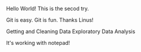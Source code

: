 Hello World! 
This is the secod try.

Git is easy. Git is fun. Thanks Linus!

Getting and Cleaning Data
Exploratory Data Analysis

It's working with notepad!